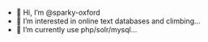 - 👋 Hi, I’m @sparky-oxford
- 👀 I’m interested in online text databases and climbing...
- 🌱 I’m currently use php/solr/mysql...

<!---
sparky-oxford/sparky-oxford is a ✨ special ✨ repository because its `README.md` (this file) appears on your GitHub profile.
You can click the Preview link to take a look at your changes.
--->

